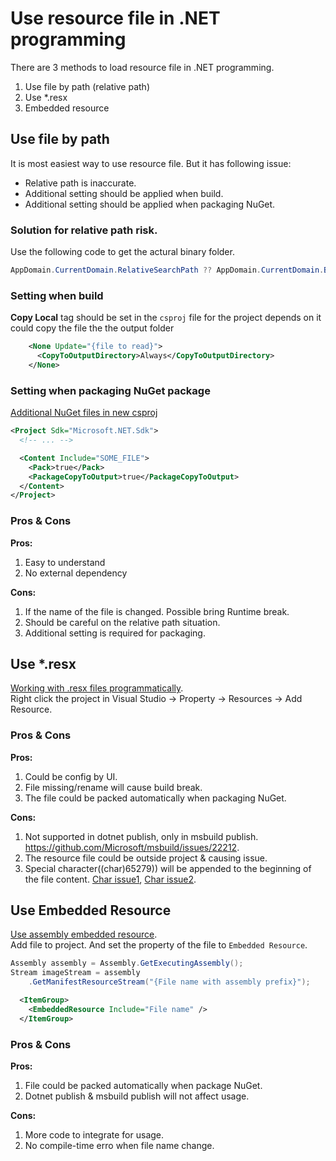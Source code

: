 # Use resource file in .NET programming
There are 3 methods to load resource file in .NET programming.   
1. Use file by path (relative path)
2. Use *.resx 
3. Embedded resource

## Use file by path
It is most easiest way to use resource file. But it has following issue:
- Relative path is inaccurate.
- Additional setting should be applied when build.
- Additional setting should be applied when packaging NuGet.

### Solution for relative path risk.
Use the following code to get the actural binary folder.
```csharp
AppDomain.CurrentDomain.RelativeSearchPath ?? AppDomain.CurrentDomain.BaseDirectory
```
### Setting when build
**Copy Local** tag should be set in the ```csproj``` file for the project depends on it could copy the file the the output folder
```xml
    <None Update="{file to read}">
      <CopyToOutputDirectory>Always</CopyToOutputDirectory>
    </None>
```
### Setting when packaging NuGet package
[Additional NuGet files in new csproj](https://tyrrrz.me/Blog/Additional-NuGet-files-in-new-csproj)
```xml
<Project Sdk="Microsoft.NET.Sdk">
  <!-- ... -->

  <Content Include="SOME_FILE">
    <Pack>true</Pack>
    <PackageCopyToOutput>true</PackageCopyToOutput>
  </Content>
</Project>
```
### Pros & Cons
**Pros:**  
1. Easy to understand
2. No external dependency

**Cons:**   
1. If the name of the file is changed. Possible bring Runtime break.
2. Should be careful on the relative path situation.
3. Additional setting is required for packaging.

## Use *.resx
[Working with .resx files programmatically](https://docs.microsoft.com/en-us/dotnet/framework/resources/working-with-resx-files-programmatically).    
Right click the project in Visual Studio -> Property -> Resources -> Add Resource. 

### Pros & Cons
**Pros:**    
1. Could be config by UI.
2. File missing/rename will cause build break. 
3. The file could be packed automatically when packaging NuGet.

**Cons:**    
1. Not supported in dotnet publish, only in msbuild publish. https://github.com/Microsoft/msbuild/issues/22212.
2. The resource file could be outside project & causing issue.
3. Special character((char)65279)) will be appended to the beginning of the file content. [Char issue1][char 65279(1)], [Char issue2][char 65279(2)].

## Use Embedded Resource
[Use assembly embedded resource](https://www.geekality.net/2008/12/27/how-to-use-assembly-embedded-resources/).    
Add file to project. And set the property of the file to ```Embedded Resource```.
```csharp
Assembly assembly = Assembly.GetExecutingAssembly();
Stream imageStream = assembly
    .GetManifestResourceStream("{File name with assembly prefix}");
```
```xml
  <ItemGroup>
    <EmbeddedResource Include="File name" />
  </ItemGroup>
```

### Pros & Cons
**Pros:**    
1. File could be packed automatically when package NuGet.
2. Dotnet publish & msbuild publish will not affect usage.


**Cons:**   
1. More code to integrate for usage.
2. No compile-time erro when file name change.

[char 65279(1)]: https://blog.csdn.net/yuri99/article/details/45851225
[char 65279(2)]: https://stackoverflow.com/questions/6784799/what-is-this-char-65279